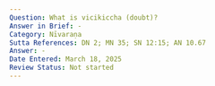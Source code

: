 ```yaml
---
Question: What is vicikiccha (doubt)?
Answer in Brief: -
Category: Nīvaraṇa
Sutta References: DN 2; MN 35; SN 12:15; AN 10.67
Answer: -
Date Entered: March 18, 2025
Review Status: Not started
---
```

